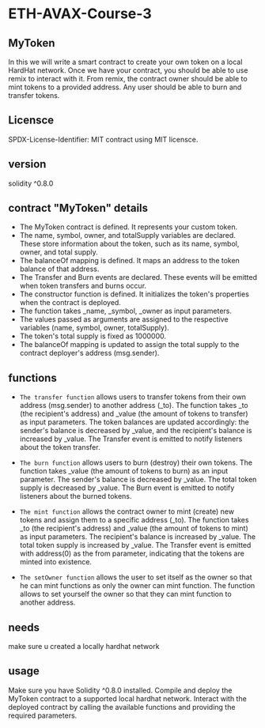 # ETH-AVAX-Course-3
## MyToken
In this we will write a smart contract to create your own token on a local HardHat network. Once we have your contract, you should be able to use remix to interact with it. From remix, the contract owner should be able to mint tokens to a provided address. Any user should be able to burn and transfer tokens.

## Licensce
SPDX-License-Identifier: MIT  contract using MIT licensce.
## version
solidity ^0.8.0

## contract "MyToken" details
 * The MyToken contract is defined. It represents your custom token.
 * The name, symbol, owner, and totalSupply variables are declared. These store information about the token, such as its name, symbol, owner, and total supply.
 * The  balanceOf  mapping is defined. It maps an address to the token balance of that address.
 * The Transfer and Burn events are declared. These events will be emitted when token transfers and burns occur.
 * The constructor function is defined. It initializes the token's properties when the contract is deployed.
 * The function takes _name, _symbol, _owner as input parameters.
 * The values passed as arguments are assigned to the respective variables (name, symbol, owner, totalSupply).
 * The token's total supply is fixed as 1000000.
 * The balanceOf mapping is updated to assign the total supply to the contract deployer's address (msg.sender).

## functions
 * `The transfer function` allows users to transfer tokens from their own address (msg.sender) to another address (_to).
   The function takes _to (the recipient's address) and _value (the amount of tokens to transfer) as input parameters.
   The token balances are updated accordingly: the sender's balance is decreased by _value, and the recipient's balance is increased by _value.
   The Transfer event is emitted to notify listeners about the token transfer.

 * `The burn function` allows users to burn (destroy) their own tokens.
   The function takes _value (the amount of tokens to burn) as an input parameter.
   The sender's balance is decreased by _value.
   The total token supply is decreased by _value.
   The Burn event is emitted to notify listeners about the burned tokens.

 * `The mint function` allows the contract owner to mint (create) new tokens and assign them to a specific address (_to).
   The function takes _to (the recipient's address) and _value (the amount of tokens to mint) as input parameters.
   The recipient's balance is increased by _value.
   The total token supply is increased by _value.
   The Transfer event is emitted with address(0) as the from parameter, indicating that the tokens are minted into existence.

 * `The setOwner function` allows the user to set itself as the owner so that he can mint functions as only the owner can mint function.
   The function allows to set yourself the owner so that they can mint function to another address.

## needs
make sure u created a locally hardhat network

## usage
Make sure you have Solidity ^0.8.0 installed. Compile and deploy the MyToken contract to a supported local hardhat network. Interact with the deployed contract by calling the available functions and providing the required parameters.

